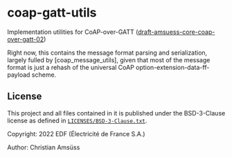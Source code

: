 <!--
SPDX-FileCopyrightText: Copyright 2022 EDF (Électricité de France S.A.)
SPDX-License-Identifier: BSD-3-Clause
-->
# coap-gatt-utils

Implementation utilities for CoAP-over-GATT ([draft-amsuess-core-coap-over-gatt-02])

Right now, this contains the message format parsing and serialization, largely fulled by
[coap_message_utils], given that most of the message format is just a rehash of the universal
CoAP option-extension-data-ff-payload scheme.

[draft-amsuess-core-coap-over-gatt-02]: https://datatracker.ietf.org/doc/id/draft-amsuess-core-coap-over-gatt-02.html

License
-------

This project and all files contained in it is published under the
BSD-3-Clause license as defined in [`LICENSES/BSD-3-Clause.txt`](LICENSES/BSD-3-Clause.txt).

Copyright: 2022 EDF (Électricité de France S.A.)

Author: Christian Amsüss
